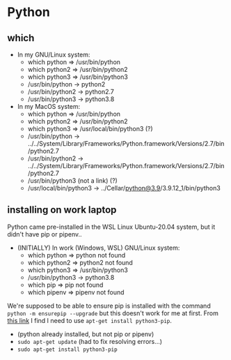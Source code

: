 # Python

## which

* In my GNU/Linux system:
  * which python => /usr/bin/python
  * which python2 => /usr/bin/python2
  * which python3 => /usr/bin/python3
  * /usr/bin/python -> python2
  * /usr/bin/python2 -> python2.7
  * /usr/bin/python3 -> python3.8
* In my MacOS system:
  * which python => /usr/bin/python
  * which python2 => /usr/bin/python2
  * which python3 => /usr/local/bin/python3 (?)
  * /usr/bin/python -> ../../System/Library/Frameworks/Python.framework/Versions/2.7/bin/python2.7
  * /usr/bin/python2 -> ../../System/Library/Frameworks/Python.framework/Versions/2.7/bin/python2.7
  * /usr/bin/python3  (not a link)  (?)
  * /usr/local/bin/python3 -> ../Cellar/python@3.9/3.9.12_1/bin/python3

## installing on work laptop

Python came pre-installed in the WSL Linux Ubuntu-20.04 system, but it didn't
have pip or pipenv..

* (INITIALLY) In work (Windows, WSL) GNU/Linux system:
  * which python => python not found
  * which python2 => python2 not found
  * which python3 => /usr/bin/python3
  * /usr/bin/python3 -> python3.8
  * which pip => pip not found
  * which pipenv => pipenv not found

We're supposed to be able to ensure pip is installed with the command
`python -m ensurepip --upgrade` but this doesn't work for me at first.  From
[this link](https://stackoverflow.com/questions/29871372/i-have-python3-4-but-no-pip-or-ensurepip-is-something-wrong-with-my-python3-4)
I find I need to use `apt-get install python3-pip`.

* (python already installed, but not pip or pipenv)
* `sudo apt-get update` (had to fix resolving errors...)
* `sudo apt-get install python3-pip`

